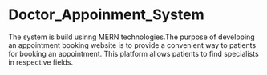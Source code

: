 # Doctor_Appoinment_System
The system is build usinng MERN technologies.The purpose of developing an appointment booking website is to provide a convenient way to patients for booking an appointment. This platform allows patients to find specialists in respective fields.
